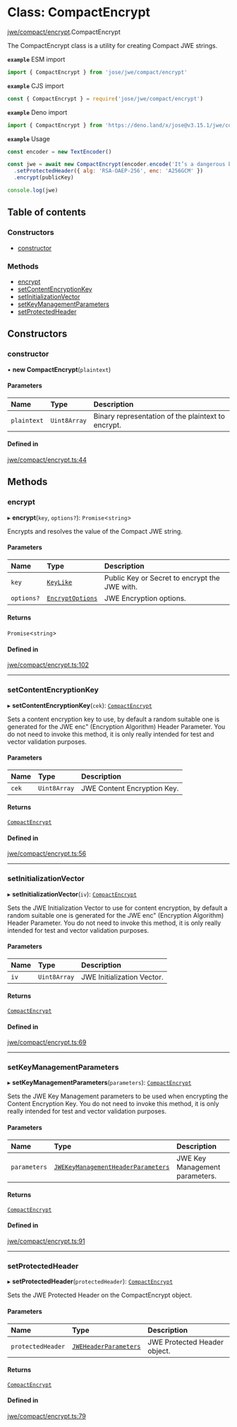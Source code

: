 # Class: CompactEncrypt

[jwe/compact/encrypt](../modules/jwe_compact_encrypt.md).CompactEncrypt

The CompactEncrypt class is a utility for creating Compact JWE strings.

**`example`** ESM import
```js
import { CompactEncrypt } from 'jose/jwe/compact/encrypt'
```

**`example`** CJS import
```js
const { CompactEncrypt } = require('jose/jwe/compact/encrypt')
```

**`example`** Deno import
```js
import { CompactEncrypt } from 'https://deno.land/x/jose@v3.15.1/jwe/compact/encrypt.ts'
```

**`example`** Usage
```js
const encoder = new TextEncoder()

const jwe = await new CompactEncrypt(encoder.encode('It’s a dangerous business, Frodo, going out your door.'))
  .setProtectedHeader({ alg: 'RSA-OAEP-256', enc: 'A256GCM' })
  .encrypt(publicKey)

console.log(jwe)
```

## Table of contents

### Constructors

- [constructor](jwe_compact_encrypt.CompactEncrypt.md#constructor)

### Methods

- [encrypt](jwe_compact_encrypt.CompactEncrypt.md#encrypt)
- [setContentEncryptionKey](jwe_compact_encrypt.CompactEncrypt.md#setcontentencryptionkey)
- [setInitializationVector](jwe_compact_encrypt.CompactEncrypt.md#setinitializationvector)
- [setKeyManagementParameters](jwe_compact_encrypt.CompactEncrypt.md#setkeymanagementparameters)
- [setProtectedHeader](jwe_compact_encrypt.CompactEncrypt.md#setprotectedheader)

## Constructors

### constructor

• **new CompactEncrypt**(`plaintext`)

#### Parameters

| Name | Type | Description |
| :------ | :------ | :------ |
| `plaintext` | `Uint8Array` | Binary representation of the plaintext to encrypt. |

#### Defined in

[jwe/compact/encrypt.ts:44](https://github.com/panva/jose/blob/v3.15.1/src/jwe/compact/encrypt.ts#L44)

## Methods

### encrypt

▸ **encrypt**(`key`, `options?`): `Promise`<`string`\>

Encrypts and resolves the value of the Compact JWE string.

#### Parameters

| Name | Type | Description |
| :------ | :------ | :------ |
| `key` | [`KeyLike`](../types/types.KeyLike.md) | Public Key or Secret to encrypt the JWE with. |
| `options?` | [`EncryptOptions`](../interfaces/types.EncryptOptions.md) | JWE Encryption options. |

#### Returns

`Promise`<`string`\>

#### Defined in

[jwe/compact/encrypt.ts:102](https://github.com/panva/jose/blob/v3.15.1/src/jwe/compact/encrypt.ts#L102)

___

### setContentEncryptionKey

▸ **setContentEncryptionKey**(`cek`): [`CompactEncrypt`](jwe_compact_encrypt.CompactEncrypt.md)

Sets a content encryption key to use, by default a random suitable one
is generated for the JWE enc" (Encryption Algorithm) Header Parameter.
You do not need to invoke this method, it is only really intended for
test and vector validation purposes.

#### Parameters

| Name | Type | Description |
| :------ | :------ | :------ |
| `cek` | `Uint8Array` | JWE Content Encryption Key. |

#### Returns

[`CompactEncrypt`](jwe_compact_encrypt.CompactEncrypt.md)

#### Defined in

[jwe/compact/encrypt.ts:56](https://github.com/panva/jose/blob/v3.15.1/src/jwe/compact/encrypt.ts#L56)

___

### setInitializationVector

▸ **setInitializationVector**(`iv`): [`CompactEncrypt`](jwe_compact_encrypt.CompactEncrypt.md)

Sets the JWE Initialization Vector to use for content encryption, by default
a random suitable one is generated for the JWE enc" (Encryption Algorithm)
Header Parameter. You do not need to invoke this method, it is only really
intended for test and vector validation purposes.

#### Parameters

| Name | Type | Description |
| :------ | :------ | :------ |
| `iv` | `Uint8Array` | JWE Initialization Vector. |

#### Returns

[`CompactEncrypt`](jwe_compact_encrypt.CompactEncrypt.md)

#### Defined in

[jwe/compact/encrypt.ts:69](https://github.com/panva/jose/blob/v3.15.1/src/jwe/compact/encrypt.ts#L69)

___

### setKeyManagementParameters

▸ **setKeyManagementParameters**(`parameters`): [`CompactEncrypt`](jwe_compact_encrypt.CompactEncrypt.md)

Sets the JWE Key Management parameters to be used when encrypting the Content
Encryption Key. You do not need to invoke this method, it is only really
intended for test and vector validation purposes.

#### Parameters

| Name | Type | Description |
| :------ | :------ | :------ |
| `parameters` | [`JWEKeyManagementHeaderParameters`](../interfaces/types.JWEKeyManagementHeaderParameters.md) | JWE Key Management parameters. |

#### Returns

[`CompactEncrypt`](jwe_compact_encrypt.CompactEncrypt.md)

#### Defined in

[jwe/compact/encrypt.ts:91](https://github.com/panva/jose/blob/v3.15.1/src/jwe/compact/encrypt.ts#L91)

___

### setProtectedHeader

▸ **setProtectedHeader**(`protectedHeader`): [`CompactEncrypt`](jwe_compact_encrypt.CompactEncrypt.md)

Sets the JWE Protected Header on the CompactEncrypt object.

#### Parameters

| Name | Type | Description |
| :------ | :------ | :------ |
| `protectedHeader` | [`JWEHeaderParameters`](../interfaces/types.JWEHeaderParameters.md) | JWE Protected Header object. |

#### Returns

[`CompactEncrypt`](jwe_compact_encrypt.CompactEncrypt.md)

#### Defined in

[jwe/compact/encrypt.ts:79](https://github.com/panva/jose/blob/v3.15.1/src/jwe/compact/encrypt.ts#L79)

